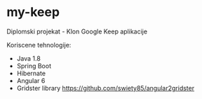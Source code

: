 # my-keep

Diplomski projekat - Klon Google Keep aplikacije

Koriscene tehnologije:
- Java 1.8
- Spring Boot
- Hibernate
- Angular 6
- Gridster library https://github.com/swiety85/angular2gridster
